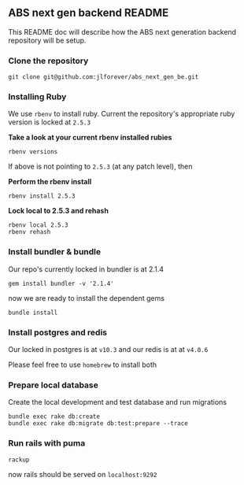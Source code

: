 ## ABS next gen backend README

This README doc will describe how the ABS next generation backend repository will be setup.

### Clone the repository

```
git clone git@github.com:jlforever/abs_next_gen_be.git
```

### Installing Ruby

We use `rbenv` to install ruby. Current the repository's appropriate ruby version is locked at `2.5.3`

<b>Take a look at your current rbenv installed rubies</b>

```
rbenv versions
```

If above is not pointing to `2.5.3` (at any patch level), then

<b>Perform the rbenv install</b>

```
rbenv install 2.5.3
```

<b>Lock local to 2.5.3 and rehash</b>

```
rbenv local 2.5.3
rbenv rehash
```

### Install bundler & bundle

Our repo's currently locked in bundler is at 2.1.4

```
gem install bundler -v '2.1.4'
```

now we are ready to install the dependent gems

```
bundle install
```

### Install postgres and redis

Our locked in postgres is at `v10.3` and our redis is at at `v4.0.6`

Please feel free to use `homebrew` to install both


### Prepare local database

Create the local development and test database and run migrations

``` 
bundle exec rake db:create
bundle exec rake db:migrate db:test:prepare --trace
```

### Run rails with puma

```
rackup
```

now rails should be served on `localhost:9292`